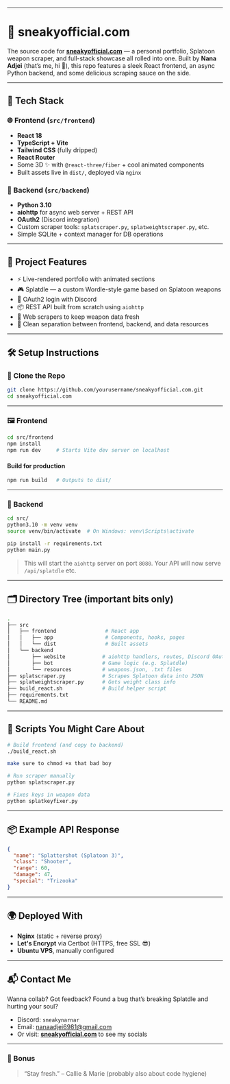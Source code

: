 
---

# 🎯 sneakyofficial.com

The source code for [**sneakyofficial.com**](https://sneakyofficial.com) — a personal portfolio, Splatoon weapon scraper, and full-stack showcase all rolled into one. Built by **Nana Adjei** (that’s me, hi 👋), this repo features a sleek React frontend, an async Python backend, and some delicious scraping sauce on the side.

---

## 🧠 Tech Stack

### 🌐 Frontend (`src/frontend`)

* **React 18**
* **TypeScript + Vite**
* **Tailwind CSS** (fully dripped)
* **React Router**
* Some 3D ✨ with `@react-three/fiber` + cool animated components
* Built assets live in `dist/`, deployed via `nginx`

### 🧪 Backend (`src/backend`)

* **Python 3.10**
* **aiohttp** for async web server + REST API
* **OAuth2** (Discord integration)
* Custom scraper tools: `splatscraper.py`, `splatweightscraper.py`, etc.
* Simple SQLite + context manager for DB operations

---

## 🚀 Project Features

* ⚡ Live-rendered portfolio with animated sections
* 🎮 Splatdle — a custom Wordle-style game based on Splatoon weapons
* 🔐 OAuth2 login with Discord
* 📦 REST API built from scratch using `aiohttp`
* 🧽 Web scrapers to keep weapon data fresh
* 📂 Clean separation between frontend, backend, and data resources

---

## 🛠 Setup Instructions

### 🔁 Clone the Repo

```bash
git clone https://github.com/yourusername/sneakyofficial.com.git
cd sneakyofficial.com
```

---

### 🖼️ Frontend

```bash
cd src/frontend
npm install
npm run dev     # Starts Vite dev server on localhost
```

#### Build for production

```bash
npm run build   # Outputs to dist/
```

---

### 🧠 Backend

```bash
cd src/
python3.10 -m venv venv
source venv/bin/activate  # On Windows: venv\Scripts\activate

pip install -r requirements.txt
python main.py
```

> This will start the `aiohttp` server on port `8080`.
> Your API will now serve `/api/splatdle` etc.

---

## 🗂 Directory Tree (important bits only)

```bash
.
├── src
│   ├── frontend                # React app
│   │   ├── app                 # Components, hooks, pages
│   │   └── dist                # Built assets
│   └── backend
│       ├── website            # aiohttp handlers, routes, Discord OAuth
│       ├── bot                # Game logic (e.g. Splatdle)
│       └── resources          # weapons.json, .txt files
├── splatscraper.py            # Scrapes Splatoon data into JSON
├── splatweightscraper.py      # Gets weight class info
├── build_react.sh             # Build helper script
├── requirements.txt
└── README.md
```

---

## 🧼 Scripts You Might Care About

```bash
# Build frontend (and copy to backend)
./build_react.sh

make sure to chmod +x that bad boy

# Run scraper manually
python splatscraper.py

# Fixes keys in weapon data
python splatkeyfixer.py
```

---

## 📦 Example API Response

```json
{
  "name": "Splattershot (Splatoon 3)",
  "class": "Shooter",
  "range": 60,
  "damage": 47,
  "special": "Trizooka"
}
```

---

## 🌍 Deployed With

* **Nginx** (static + reverse proxy)
* **Let's Encrypt** via Certbot (HTTPS, free SSL 😎)
* **Ubuntu VPS**, manually configured

---

## 📬 Contact Me

Wanna collab? Got feedback? Found a bug that’s breaking Splatdle and hurting your soul?

* Discord: `sneakynarnar`
* Email: [nanaadjei6981@gmail.com](mailto:contact@nanaadjei6981@gmail.com)
* Or visit: [**sneakyofficial.com**](https://sneakyofficial.com/socials) to see my socials

---

### 🧃 Bonus

> “Stay fresh.” – Callie & Marie (probably also about code hygiene)


